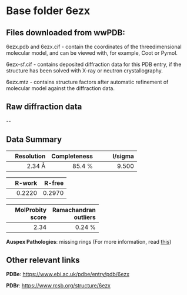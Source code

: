 # Base folder 6ezx

## Files downloaded from wwPDB:

6ezx.pdb and 6ezx.cif - contain the coordinates of the threedimensional molecular model, and can be viewed with, for example, Coot or Pymol.

6ezx-sf.cif - contains deposited diffraction data for this PDB entry, if the structure has been solved with X-ray or neutron crystallography.

6ezx.mtz - contains structure factors after automatic refinement of molecular model against the diffraction data.

## Raw diffraction data

--<br> 

## Data Summary
|   | Resolution | Completeness| I/sigma |
|---|-------------:|----------------:|--------------:|
|   |2.34 Å|85.4  %|<img width=50/>9.500|

|   | **R-work**| **R-free**   
|---|-------------:|----------------:|           
||  0.2220|  0.2970|

|   |**MolProbity<br>score**| **Ramachandran<br>outliers** 
|---|-------------:|----------------:|
||  2.34|  0.24 %|

**Auspex Pathologies**: missing rings (For more information, read [this](https://github.com/thorn-lab/coronavirus_structural_task_force/blob/master/pdb/human_interaction_partners/Cathepsin_L/6ezx/validation/auspex/6ezx_auspex_comments.txt))

 



## Other relevant links 
**PDBe**:  https://www.ebi.ac.uk/pdbe/entry/pdb/6ezx
 
**PDBr**: https://www.rcsb.org/structure/6ezx 

